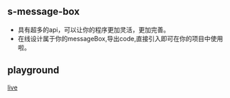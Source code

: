 ## s-message-box
- 具有超多的api，可以让你的程序更加灵活，更加完善。
- 在线设计属于你的messageBox,导出code,直接引入即可在你的项目中使用啦。

## playground
[live](http://s-message-box.hejian.club/)
